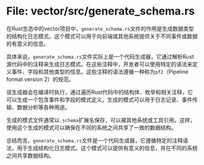# File: vector/src/generate_schema.rs

在Rust生态中的vector项目中，`generate_schema.rs`文件的作用是生成数据类型的结构化日志模式。这个模式可以用于向前端或其他系统提供关于不同事件或数据的有意义的信息。

具体来说，`generate_schema.rs`文件实际上是一个代码生成器，它通过解析Rust源代码中的注释来生成日志模式。在这些注释中，开发者可以使用特定的语法来定义事件、字段和其他类型的信息。这些注释的语法遵循一种称为`pf2`（Pipeline format version 2）的规范。

该生成器会在编译时执行，通过遍历Rust代码中的结构体、枚举和相关注释，它可以生成一个包含事件和字段的模式定义。生成的模式可以用于日志记录、事件传输、数据分析等各种用途。

生成的模式文件通常以`.schema`扩展名保存，可以被其他系统或工具引用。这样，使用这个生成的模式可以确保在不同的系统之间共享了一致的数据结构。

总结而言，`generate_schema.rs`文件是一个代码生成器，它遵循特定的注释语法，用于生成结构化日志模式。这个模式可以提供有意义的信息，并在不同的系统之间共享数据结构。


